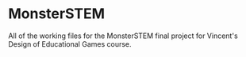MonsterSTEM
===========

All of the working files for the MonsterSTEM final project for Vincent's Design of Educational Games course.